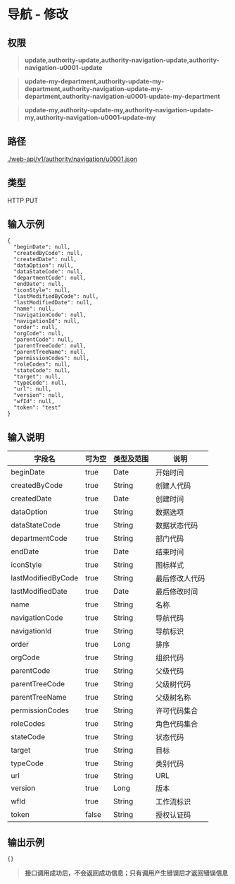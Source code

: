 # 导航 - 修改

## 权限

> **update,authority-update,authority-navigation-update,authority-navigation-u0001-update**

> **update-my-department,authority-update-my-department,authority-navigation-update-my-department,authority-navigation-u0001-update-my-department**

> **update-my,authority-update-my,authority-navigation-update-my,authority-navigation-u0001-update-my**

## 路径

[./web-api/v1/authority/navigation/u0001.json](./u0001.json)

## 类型

HTTP PUT

## 输入示例

```
{
  "beginDate": null,
  "createdByCode": null,
  "createdDate": null,
  "dataOption": null,
  "dataStateCode": null,
  "departmentCode": null,
  "endDate": null,
  "iconStyle": null,
  "lastModifiedByCode": null,
  "lastModifiedDate": null,
  "name": null,
  "navigationCode": null,
  "navigationId": null,
  "order": null,
  "orgCode": null,
  "parentCode": null,
  "parentTreeCode": null,
  "parentTreeName": null,
  "permissionCodes": null,
  "roleCodes": null,
  "stateCode": null,
  "target": null,
  "typeCode": null,
  "url": null,
  "version": null,
  "wfId": null,
  "token": "test"
}
```

## 输入说明

字段名|可为空|类型及范围|说明
---|---|---|---
beginDate|true|Date|开始时间
createdByCode|true|String|创建人代码
createdDate|true|Date|创建时间
dataOption|true|String|数据选项
dataStateCode|true|String|数据状态代码
departmentCode|true|String|部门代码
endDate|true|Date|结束时间
iconStyle|true|String|图标样式
lastModifiedByCode|true|String|最后修改人代码
lastModifiedDate|true|Date|最后修改时间
name|true|String|名称
navigationCode|true|String|导航代码
navigationId|true|String|导航标识
order|true|Long|排序
orgCode|true|String|组织代码
parentCode|true|String|父级代码
parentTreeCode|true|String|父级树代码
parentTreeName|true|String|父级树名称
permissionCodes|true|String|许可代码集合
roleCodes|true|String|角色代码集合
stateCode|true|String|状态代码
target|true|String|目标
typeCode|true|String|类别代码
url|true|String|URL
version|true|Long|版本
wfId|true|String|工作流标识
token|false|String|授权认证码

## 输出示例

```
{}
```

> **接口调用成功后，不会返回成功信息；只有调用产生错误后才返回错误信息**